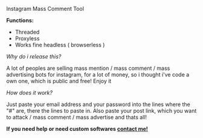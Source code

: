 Instagram Mass Comment Tool

**Functions:**
- Threaded
- Proxyless
- Works fine headless ( browserless )

*Why do i release this?*

A lot of peoples are selling mass mention / mass comment / mass advertising bots for instagram, for a lot of money, so i thought i've code a own one, which is public and free! Enjoy it

*How does it work?*

Just paste your email address and your password into the lines where the "#" are, there the lines to paste in. Also paste your post link, which you want to attack / mass comment / mass advertise and thats all!

**If you need help or need custom softwares [contact me!](https://t.me/marseille1337)**

